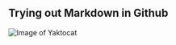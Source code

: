 ## Trying out Markdown in Github

![Image of Yaktocat](https://octodex.github.com/images/yaktocat.png)
